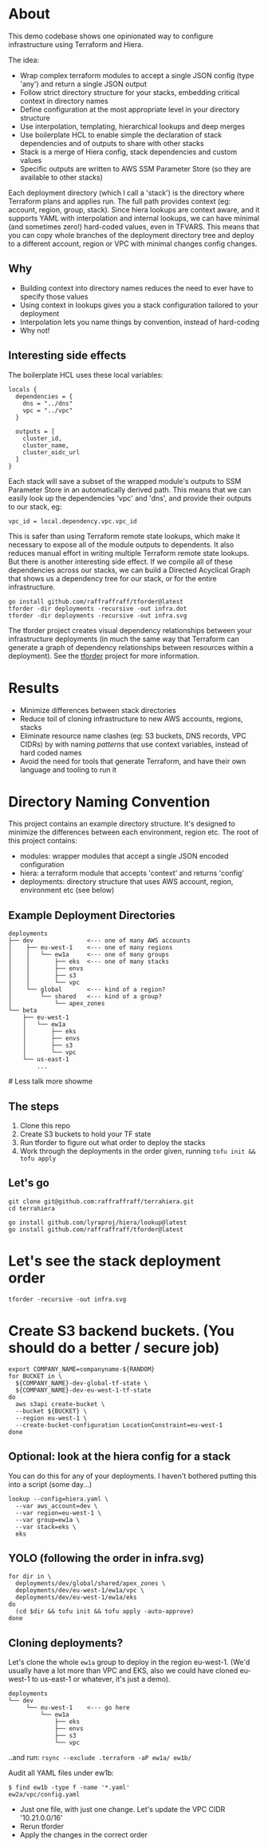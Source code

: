 # About
This demo codebase shows one opinionated way to configure infrastructure using Terraform and Hiera.

The idea:
- Wrap complex terraform modules to accept a single JSON config (type 'any') and return a single JSON output
- Follow strict directory structure for your stacks, embedding critical context in directory names
- Define configuration at the most appropriate level in your directory structure
- Use interpolation, templating, hierarchical lookups and deep merges
- Use boilerplate HCL to enable simple the declaration of stack dependencies and of outputs to share with other stacks
- Stack is a merge of Hiera config, stack dependencies and custom values
- Specific outputs are written to AWS SSM Parameter Store (so they are available to other stacks)

Each deployment directory (which I call a 'stack') is the directory where Terraform plans and applies run. The full path provides context (eg: account, region, group, stack). Since hiera lookups are context aware, and it supports YAML with interpolation and internal lookups, we can have minimal (and sometimes zero!) hard-coded values, even in TFVARS. This means that you can copy whole branches of the deployment directory tree and deploy to a different account, region or VPC with minimal changes config changes.

## Why
- Building context into directory names reduces the need to ever have to specify those values
- Using context in lookups gives you a stack configuration tailored to your deployment
- Interpolation lets you name things by convention, instead of hard-coding
- Why not!

## Interesting side effects
The boilerplate HCL uses these local variables:
```
locals {
  dependencies = {
    dns = "../dns"
    vpc = "../vpc"
  }

  outputs = [
    cluster_id,
    cluster_name,
    cluster_oidc_url
  ]
}
```

Each stack will save a subset of the wrapped module's outputs to SSM Parameter Store in an automatically derived path. This means that we can easily look up the dependencies 'vpc' and 'dns', and provide their outputs to our stack, eg:

```
vpc_id = local.dependency.vpc.vpc_id
```

This is safer than using Terraform remote state lookups, which make it necessary to expose all of the module outputs to dependents. It also reduces manual effort in writing multiple Terraform remote state lookups. But there is another interesting side effect. If we compile all of these dependencies across our stacks, we can build a Directed Acyclical Graph that shows us a dependency tree for our stack, or for the entire infrastructure. 

```
go install github.com/raffraffraff/tforder@latest
tforder -dir deployments -recursive -out infra.dot
tforder -dir deployments -recursive -out infra.svg
```

The tforder project creates visual dependency relationships between your infrastructure deployments (in much the same way that Terraform can generate a graph of dependency relationships between resources within a deployment). See the [tforder](https://github.com/raffraffraff/tforder) project for more information.

# Results
- Minimize differences between stack directories
- Reduce toil of cloning infrastructure to new AWS accounts, regions, stacks
- Eliminate resource name clashes (eg: S3 buckets, DNS records, VPC CIDRs) by with naming _patterns_ that use context variables, instead of hard coded names
- Avoid the need for tools that generate Terraform, and have their own language and tooling to run it

# Directory Naming Convention
This project contains an example directory structure. It's designed to minimize the differences between each environment, region etc. The root of this project contains:
- modules: wrapper modules that accept a single JSON encoded configuration
- hiera: a terraform module that accepts 'context' and returns 'config'
- deployments: directory structure that uses AWS account, region, environment etc (see below)

## Example Deployment Directories
```
deployments
├── dev               <--- one of many AWS accounts
│    ├── eu-west-1    <--- one of many regions
│    │   └── ew1a     <--- one of many groups
│    │       ├── eks  <--- one of many stacks
│    │       ├── envs
│    │       ├── s3
│    │       └── vpc
│    └── global       <--- kind of a region?
│        └── shared   <--- kind of a group?
│            └── apex_zones
└── beta              
    ├── eu-west-1
    │   └── ew1a
    │       ├── eks
    │       ├── envs
    │       ├── s3
    │       └── vpc
    └── us-east-1
        ...
```

# Less talk more showme
## The steps
1. Clone this repo
2. Create S3 buckets to hold your TF state
3. Run tforder to figure out what order to deploy the stacks
4. Work through the deployments in the order given, running `tofu init && tofu apply`

## Let's go
```
git clone git@github.com:raffraffraff/terrahiera.git
cd terrahiera

go install github.com/lyraproj/hiera/lookup@latest
go install github.com/raffraffraff/tforder@latest
```

# Let's see the stack deployment order
`tforder -recursive -out infra.svg`

# Create S3 backend buckets. (You should do a better / secure job)
```
export COMPANY_NAME=companyname-${RANDOM}
for BUCKET in \
  ${COMPANY_NAME}-dev-global-tf-state \
  ${COMPANY_NAME}-dev-eu-west-1-tf-state
do
  aws s3api create-bucket \
  --bucket ${BUCKET} \
  --region eu-west-1 \
  --create-bucket-configuration LocationConstraint=eu-west-1
done
```

## Optional: look at the hiera config for a stack
You can do this for any of your deployments. I haven't bothered putting this into a script (some day...)
```
lookup --config=hiera.yaml \
  --var aws_account=dev \
  --var region=eu-west-1 \
  --var group=ew1a \
  --var stack=eks \
  eks
```

## YOLO (following the order in infra.svg)
```
for dir in \
  deployments/dev/global/shared/apex_zones \
  deployments/dev/eu-west-1/ew1a/vpc \
  deployments/dev/eu-west-1/ew1a/eks
do
  (cd $dir && tofu init && tofu apply -auto-approve)
done
```

## Cloning deployments?
Let's clone the whole `ew1a` group to deploy in the region eu-west-1. (We'd usually have a lot more than VPC and EKS, also we could have cloned eu-west-1 to us-east-1 or whatever, it's just a demo).

```
deployments
└── dev
     └── eu-west-1    <--- go here
         └── ew1a
             ├── eks
             ├── envs
             ├── s3
             └── vpc
```

..and run:
`rsync --exclude .terraform -aP ew1a/ ew1b/`

Audit all YAML files under ew1b:
```
$ find ew1b -type f -name '*.yaml'
ew2a/vpc/config.yaml
```

* Just one file, with just one change. Let's update the VPC CIDR '10.21.0.0/16'
* Rerun tforder
* Apply the changes in the correct order

